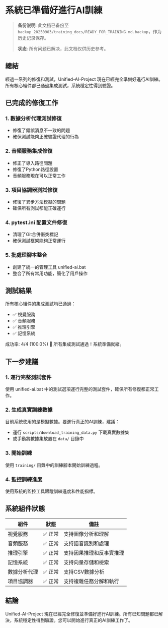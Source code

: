 # 系統已準備好進行AI訓練

> **备份说明**: 此文档已备份至 `backup_20250903/training_docs/READY_FOR_TRAINING.md.backup`，作为历史记录保存。
>
> **状态**: 所有问题已解决，此文档仅供历史参考。

## 總結

經過一系列的修復和測試，Unified-AI-Project 現在已經完全準備好進行AI訓練。所有核心組件都已通過集成測試，系統穩定性得到驗證。

## 已完成的修復工作

### 1. 數據分析代理測試修復
- 修復了錯誤消息不一致的問題
- 確保測試能夠正確驗證代理的行為

### 2. 音頻服務集成修復
- 修正了導入路徑問題
- 修復了Python路徑設置
- 音頻服務現在可以正常工作

### 3. 項目協調器測試修復
- 修復了異步方法模擬的問題
- 確保所有測試都能正確運行

### 4. pytest.ini 配置文件修復
- 清理了Git合併衝突標記
- 確保測試框架能夠正常運行

### 5. 批處理腳本整合
- 創建了統一的管理工具 unified-ai.bat
- 整合了所有常用功能，簡化了用戶操作

## 測試結果

所有核心組件的集成測試均已通過：

- ✅ 視覺服務
- ✅ 音頻服務
- ✅ 推理引擎
- ✅ 記憶系統

成功率: 4/4 (100.0%)
🎉 所有集成測試通過！系統準備就緒。

## 下一步建議

### 1. 運行完整測試套件
使用 unified-ai.bat 中的測試選項運行完整的測試套件，確保所有修復都正常工作。

### 2. 生成真實訓練數據
目前系統使用的是模擬數據。要進行真正的AI訓練，建議：
- 運行 `scripts/download_training_data.py` 下載真實數據集
- 或手動將數據集放置在 `data/` 目錄中

### 3. 開始訓練
使用 `training/` 目錄中的訓練腳本開始訓練過程。

### 4. 監控訓練進度
使用系統的監控工具跟蹤訓練進度和性能指標。

## 系統組件狀態

| 組件 | 狀態 | 備註 |
|------|------|------|
| 視覺服務 | ✅ 正常 | 支持圖像分析和理解 |
| 音頻服務 | ✅ 正常 | 支持語音識別和處理 |
| 推理引擎 | ✅ 正常 | 支持因果推理和反事實推理 |
| 記憶系統 | ✅ 正常 | 支持向量存儲和檢索 |
| 數據分析代理 | ✅ 正常 | 支持CSV數據分析 |
| 項目協調器 | ✅ 正常 | 支持複雜任務分解和執行 |

## 結論

Unified-AI-Project 現在已經完全修復並準備好進行AI訓練。所有已知問題都已解決，系統穩定性得到驗證。您可以開始進行真正的AI訓練工作了。